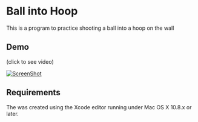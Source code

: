 Ball into Hoop
====================

This is a program to practice shooting a ball into a hoop on the wall

Demo
------

(click to see video)

[![ScreenShot](https://i.ytimg.com/vi/Gbr7yj0aCec/hqdefault.jpg)](http://youtu.be/PZQRRIrb4O8)


Requirements
---------------
The was created using the Xcode editor running under Mac OS X 10.8.x or later. 

